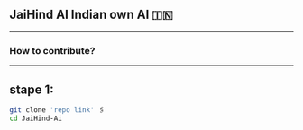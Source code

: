 ## JaiHind AI Indian own AI 🇮🇳
---
### How to contribute?
---
## stape 1:
```bash
git clone 'repo link' 🖇️
cd JaiHind-Ai 
